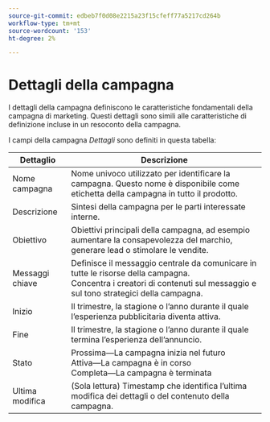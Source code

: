 ```yaml
---
source-git-commit: edbeb7f0d08e2215a23f15cfeff77a5217cd264b
workflow-type: tm+mt
source-wordcount: '153'
ht-degree: 2%

---
```

# Dettagli della campagna

I dettagli della campagna definiscono le caratteristiche fondamentali della campagna di marketing. Questi dettagli sono simili alle caratteristiche di definizione incluse in un resoconto della campagna.

I campi della campagna _Dettagli_ sono definiti in questa tabella:

| Dettaglio | Descrizione |
|------------|-------------|
| Nome campagna | Nome univoco utilizzato per identificare la campagna. Questo nome è disponibile come etichetta della campagna in tutto il prodotto. |
| Descrizione | Sintesi della campagna per le parti interessate interne. |
| Obiettivo | Obiettivi principali della campagna, ad esempio aumentare la consapevolezza del marchio, generare lead o stimolare le vendite. |
| Messaggi chiave | Definisce il messaggio centrale da comunicare in tutte le risorse della campagna.<br>Concentra i creatori di contenuti sul messaggio e sul tono strategici della campagna. |
| Inizio | Il trimestre, la stagione o l’anno durante il quale l’esperienza pubblicitaria diventa attiva. |
| Fine | Il trimestre, la stagione o l’anno durante il quale termina l’esperienza dell’annuncio. |
| Stato | Prossima—La campagna inizia nel futuro<br>Attiva—La campagna è in corso<br>Completa—La campagna è terminata |
| Ultima modifica | (Sola lettura) Timestamp che identifica l’ultima modifica dei dettagli o del contenuto della campagna. |

